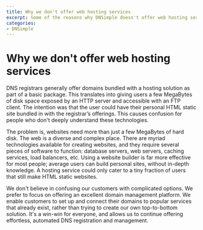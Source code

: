 ```yaml
---
title: Why we don't offer web hosting services
excerpt: Some of the reasons why DNSimple doesn't offer web hosting services.
categories:
- DNSimple
---
```


# Why we don't offer web hosting services

DNS registrars generally offer domains bundled with a hosting solution as part of a basic package. This translates into giving users a few MegaBytes of disk space exposed by an HTTP server and accessible with an FTP client. The intention was that the user could have their personal HTML static site bundled in with the registrar’s offerings. This causes confusion for people who don't deeply understand these technologies.

The problem is, websites need more than just a few MegaBytes of hard disk. The web is a diverse and complex place. There are myriad technologies available for creating websites, and they require several pieces of software to function: database servers, web servers, caching services, load balancers, etc.  Using a website builder is far more effective for most people; average users can build personal sites, without in-depth knowledge. A hosting service could only cater to a tiny fraction of users that still make HTML static websites. 

We don't believe in confusing our customers with complicated options. We prefer to focus on offering an excellent domain management platform. We enable customers to set up and connect their domains to popular services that already exist, rather than trying to create our own top-to-bottom solution. It's a win-win for everyone, and allows us to continue offering effortless, automated DNS registration and management. 

